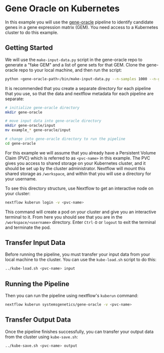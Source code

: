 # Gene Oracle on Kubernetes

In this example you will use the [gene-oracle](https://github.com/SystemsGenetics/gene-oracle) pipeline to identify candidate genes in a gene expression matrix (GEM). You need access to a Kubernetes cluster to do this example.

## Getting Started

We will use the `make-input-data.py` script in the gene-oracle repo to generate a "fake GEM" and a list of gene sets for that GEM. Clone the gene-oracle repo to your local machine, and then run the script:
```bash
python <gene-oracle-path>/bin/make-input-data.py --n-samples 1000 --n-genes 20 --n-sets 50
```

It is recommended that you create a separate directory for each pipeline that you use, so that the data and nextflow metadata for each pipeline are separate:
```bash
# initialize gene-oracle directory
mkdir gene-oracle

# move input data into gene-oracle directory
mkdir gene-oracle/input
mv example_* gene-oracle/input

# change into gene-oracle directory to run the pipeline
cd gene-oracle
```

For this example we will assume that you already have a Persistent Volume Claim (PVC) which is referred to as `<pvc-name>` in this example. The PVC gives you access to shared storage on your Kubernetes cluster, and it should be set up by the cluster administrator. Nextflow will mount this shared storage as `/workspace`, and within that you will use a directory for your username.

To see this directory structure, use Nextflow to get an interactive node on your cluster:
```bash
nextflow kuberun login -v <pvc-name>
```

This command will create a pod on your cluster and give you an interactive terminal to it. From here you should see that you are in the `/workspace/<username>` directory. Enter `Ctrl-D` or `logout` to exit the terminal and terminate the pod.

## Transfer Input Data

Before running the pipeline, you must transfer your input data from your local machine to the cluster. You can use the `kube-load.sh` script to do this:
```bash
../kube-load.sh <pvc-name> input
```

## Running the Pipeline

Then you can run the pipeline using nextflow's `kuberun` command:
```bash
nextflow kuberun systemsgenetics/gene-oracle -v <pvc-name>
```

## Transfer Output Data

Once the pipeline finishes successfully, you can transfer your output data from the cluster using `kube-save.sh`:
```bash
../kube-save.sh <pvc-name> output
```
